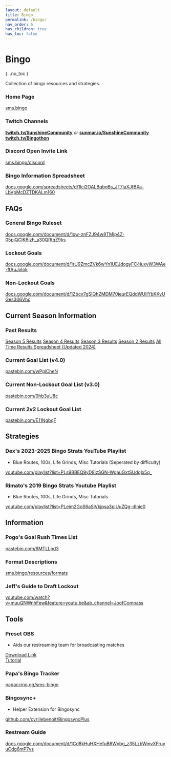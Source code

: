 ```yaml
---
layout: default
title: Bingo
permalink: /bingo/
nav_order: 6
has_children: true
has_toc: false
---
```


# Bingo

{: .no_toc }

Collection of bingo resources and strategies.  

### Home Page 
[sms.bingo](https://sms.bingo)

### Twitch Channels
[**twitch.tv/SunshineCommunity**](https://twitch.tv/SunshineCommunity) *or* [**sunmar.io/SunshineCommunity**](https://sunmar.io/SunshineCommunity)   
[**twitch.tv/Bingothon**](https://twitch.tv/bingothon)

### Discord Open Invite Link
[sms.bingo/discord](https://sms.bingo/discord)  

### Bingo Information Spreadsheet 
[docs.google.com/spreadsheets/d/1lci2OALBqboBs_JT7IaXJfBXa-LbVpMcDZTDKALm160](https://docs.google.com/spreadsheets/d/1lci2OALBqboBs_JT7IaXJfBXa-LbVpMcDZTDKALm160/edit?usp=sharing)

## FAQs

### General Bingo Ruleset
[docs.google.com/document/d/1xw-znFZJ94w8TMjp4Z-05piQCIK6izh_a30QRtqZ9ks](https://docs.google.com/document/d/1xw-znFZJ94w8TMjp4Z-05piQCIK6izh_a30QRtqZ9ks/edit)

### Lockout Goals 
[docs.google.com/document/d/1rU9ZmcZVk6wYn1UEJdogyFC4iuxvW3WAe-ftAuJxIok](https://docs.google.com/document/d/1rU9ZmcZVk6wYn1UEJdogyFC4iuxvW3WAe-ftAuJxIok/edit)

### Non-Lockout Goals 
[docs.google.com/document/d/1Zbcv7gSIQhZMDM70jeurEQddWUlIYbKKvUGes306Vhc](https://docs.google.com/document/d/1Zbcv7gSIQhZMDM70jeurEQddWUlIYbKKvUGes306Vhc/edit?tab=t.0)

## Current Season Information 

### Past Results
[Season 5 Results](https://sms.bingo/standings)
[Season 4 Results](https://season4.sms.bingo/standings)
[Season 3 Results](https://season3.sms.bingo/standings)
[Season 2 Results](https://season2.sms.bingo/standings)
[All Time Results Spreadsheet (Updated 2024)](https://docs.google.com/spreadsheets/d/10zaW7PpnGBu-Pe1DTR-_YCrkWupelwYkAQ59IpzjN2A/edit?usp=sharing)

### Current Goal List (v4.0)
[pastebin.com/wPgjCheN](https://pastebin.com/wPgjCheN)

### Current Non-Lockout Goal List (v3.0)
[pastebin.com/0hb3uU8c](https://pastebin.com/0hb3uU8c)

### Current 2v2 Lockout Goal List
[pastebin.com/E11NgbqF](https://pastebin.com/E11NgbqF)

## Strategies 

### Dex's 2023-2025 Bingo Strats YouTube Playlist
- Blue Routes, 100s, Life Grinds, Misc Tutorials (Seperated by difficulty)

[youtube.com/playlist?list=PLs9BBEQ9yD8izSGN-WgauGxtSUdgIx5q_](https://youtube.com/playlist?list=PLs9BBEQ9yD8izSGN-WgauGxtSUdgIx5q_)

### Rimato's 2019 Bingo Strats Youtube Playlist 
- Blue Routes, 100s, Life Grinds, Misc Tutorials

[youtube.com/playlist?list=PLeim2GoS6aSiVkjpsa3piUuZQg-dInie0](https://www.youtube.com/playlist?list=PLeim2GoS6aSiVkjpsa3piUuZQg-dInie0)

## Information

### Pogo's Goal Rush Times List
[pastebin.com/6MTLLpd3](https://pastebin.com/6MTLLpd3)

### Format Descriptions
[sms.bingo/resources/formats](https://sms.bingo/resources/formats)

### Jeff's Guide to Draft Lockout
[youtube.com/watch?v=muuQNWnhFew&feature=youtu.be&ab_channel=JoofCompass](https://www.youtube.com/watch?v=muuQNWnhFew&feature=youtu.be&ab_channel=JoofCompass)

## Tools 

### Preset OBS
- Aids our restreaming team for broadcasting matches

[Download Link](https://drive.google.com/drive/folders/13YuW5nE9uTIB7TDods_GaVqCQV_-QVKx)  
[Tutorial](https://docs.google.com/document/d/1mtHsv0KpHmMgdtcl_E9IUOG689_0PxewpVFeR7JQA14/edit?tab=t.0)  

### Papa's Bingo Tracker
[papaccino.gg/sms-bingo](https://papaccino.gg/sms-bingo)

### Bingosync+ 
- Helper Extension for Bingosync

[github.com/cyrillebenoit/BingosyncPlus](https://github.com/cyrillebenoit/BingosyncPlus)

### Restream Guide
[docs.google.com/document/d/1Cd8kHuHXHefuB6Wybg_z35LzbWmvXFruyuCdg6mP7vs](https://docs.google.com/document/d/1Cd8kHuHXHefuB6Wybg_z35LzbWmvXFruyuCdg6mP7vs)
